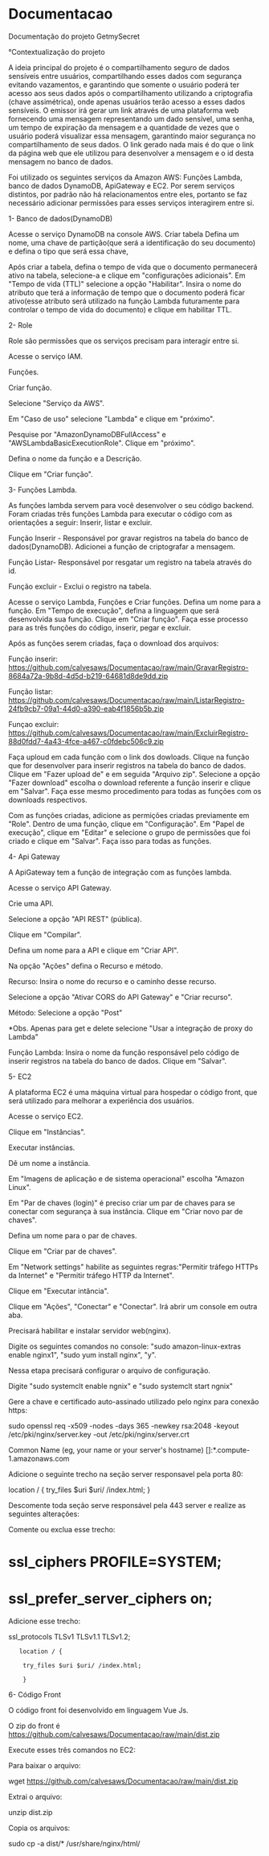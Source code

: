 # Documentacao
Documentação do projeto GetmySecret

°Contextualização do projeto

A ideia principal do projeto é o compartilhamento seguro de dados sensíveis entre usuários, compartilhando esses dados com segurança evitando vazamentos, e
garantindo que somente o usuário poderá ter acesso aos seus dados após o compartilhamento utilizando a criptografia (chave assimétrica), onde apenas usuários
terão acesso a esses dados sensíveis.
O emissor irá gerar um link através de uma plataforma web fornecendo uma mensagem representando um dado sensível, uma senha, um tempo de expiração da
mensagem e
a quantidade de vezes que o usuário poderá visualizar essa mensagem, garantindo maior segurança no compartilhamento de seus dados. O link gerado nada mais é do
que
o link da página web que ele utilizou para desenvolver a mensagem e o id desta mensagem no banco de dados.

Foi utilizado os seguintes serviços da Amazon AWS: Funções Lambda, banco de dados DynamoDB, ApiGateway e EC2. Por serem serviços distintos, por padrão não há
relacionamentos entre eles, portanto se faz necessário adicionar permissões para esses serviços interagirem entre si.

1- Banco de dados(DynamoDB)

Acesse o serviço DynamoDB na console AWS.
Criar tabela
Defina um nome, uma chave de partição(que será a identificação do seu documento) e defina o tipo que será essa chave,

Após criar a tabela, defina o tempo de vida que o documento permanecerá ativo na tabela, selecione-a e clique em "configurações adicionais". Em "Tempo de
vida (TTL)" selecione a opção "Habilitar". Insira o nome do atributo que terá a informação de tempo que o documento poderá ficar ativo(esse atributo será
utilizado na função Lambda futuramente para controlar o tempo de vida do documento) e clique em habilitar TTL.

2- Role

Role são permissões que os serviços precisam para interagir entre si. 

Acesse o serviço IAM.

Funções.

Criar função.

Selecione "Serviço da AWS".

Em "Caso de uso" selecione "Lambda" e clique em "próximo".

Pesquise por "AmazonDynamoDBFullAccess" e "AWSLambdaBasicExecutionRole". Clique em "próximo".

Defina o nome da função e a Descrição.

Clique em "Criar função".


3- Funções Lambda.

As funções lambda servem para você desenvolver o seu código backend.
Foram criadas três funções Lambda para executar o código com as orientações a seguir:
Inserir, listar e excluir.

Função Inserir - Responsável por gravar registros na tabela do banco de dados(DynamoDB).
Adicionei a função de criptografar a mensagem.

Função Listar- Responsável por resgatar um registro na tabela através do id.

Função excluir - Exclui o registro na tabela.


Acesse o serviço Lambda, Funções e Criar funções.
Defina um nome para a função.
Em "Tempo de execução", defina a linguagem que será desenvolvida sua função.
Clique em "Criar função".
Faça esse processo para as três funções do código, inserir, pegar e excluir.

Após as funções serem criadas, faça o download dos arquivos:

Função inserir:
https://github.com/calvesaws/Documentacao/raw/main/GravarRegistro-8684a72a-9b8d-4d5d-b219-64681d8de9dd.zip

Função listar:
https://github.com/calvesaws/Documentacao/raw/main/ListarRegistro-24fb9cb7-09a1-44d0-a390-eab4f1856b5b.zip

Funçao excluir:
https://github.com/calvesaws/Documentacao/raw/main/ExcluirRegistro-88d0fdd7-4a43-4fce-a467-c0fdebc506c9.zip

Faça uploud em cada função com o link dos dowloads.
Clique na função que for desenvolver para inserir registros na tabela do banco de dados.
Clique em "Fazer upload de" e em seguida "Arquivo zip".
Selecione a opção "Fazer download" escolha o download referente a função inserir e clique em "Salvar".
Faça esse mesmo procedimento para todas as funções com os downloads respectivos.

Com as funções criadas, adicione as permições criadas previamente em "Role".
Dentro de uma função, clique em "Configuração".
Em "Papel de execução", clique em "Editar" e selecione o grupo de permissões que foi criado e clique em "Salvar".
Faça isso para todas as funções.


4- Api Gateway

A ApiGateway tem a função de integração com as funções lambda.

Acesse o serviço API Gateway.

Crie uma API.

Selecione a opção "API REST" (pública).

Clique em "Compilar".

Defina um nome para a API e clique em "Criar API".

Na opção "Ações" defina o Recurso e método.

Recurso: Insira o nome do recurso e o caminho desse recurso.

Selecione a opção "Ativar CORS do API Gateway" e "Criar recurso".

Método: Selecione a opção "Post"

*Obs. Apenas para get e delete selecione "Usar a integração de proxy do Lambda" 

Função Lambda: Insira o nome da função responsável pelo código de inserir registros na tabela do banco de dados. Clique em "Salvar".


5- EC2

A plataforma EC2 é uma máquina virtual para hospedar o código front, que será utilizado para melhorar a experiência dos usuários.

Acesse o serviço EC2.

Clique em "Instâncias".

Executar instâncias.

Dê um nome a instância.

Em "Imagens de aplicação e de sistema operacional" escolha "Amazon Linux".

Em "Par de chaves (login)" é preciso criar um par de chaves para se conectar com segurança à sua instância. Clique em "Criar novo par de chaves".

Defina um nome para o par de chaves.

Clique em "Criar par de chaves".

Em "Network settings" habilite as seguintes regras:"Permitir tráfego HTTPs da Internet" e "Permitir tráfego HTTP da Internet".

Clique em "Executar intância".

Clique em "Ações", "Conectar" e "Conectar". Irá abrir um console em outra aba.

Precisará habilitar e instalar servidor web(nginx).

Digite os seguintes comandos no console: "sudo amazon-linux-extras enable nginx1", "sudo yum install nginx", "y".

Nessa etapa precisará configurar o arquivo de configuração.

Digite "sudo systemclt enable ngnix" e "sudo systemclt start ngnix"

Gere a chave e certificado auto-assinado utilizado pelo nginx para conexão https:

sudo openssl req -x509 -nodes -days 365 -newkey rsa:2048 -keyout /etc/pki/nginx/server.key -out /etc/pki/nginx/server.crt

Common Name (eg, your name or your server's hostname) []:*.compute-1.amazonaws.com

Adicione o seguinte trecho na seção server responsavel pela porta 80:

location / {
        try_files $uri $uri/ /index.html;
        }
        

Descomente toda seção serve responsável pela 443 server e realize as seguintes alterações:

Comente ou exclua esse trecho:

#   ssl_ciphers PROFILE=SYSTEM;
   
   #   ssl_prefer_server_ciphers on;

Adicione esse trecho:

ssl_protocols TLSv1 TLSv1.1 TLSv1.2;
       
       location / {
        
        try_files $uri $uri/ /index.html;
        
        }


6- Código Front

O código front foi desenvolvido em linguagem Vue Js.

O zip do front é https://github.com/calvesaws/Documentacao/raw/main/dist.zip

Execute esses três comandos no EC2:

Para baixar o arquivo:

wget https://github.com/calvesaws/Documentacao/raw/main/dist.zip

Extrai o arquivo:

unzip dist.zip

Copia os arquivos:

sudo cp -a dist/* /usr/share/nginx/html/























